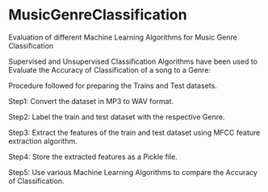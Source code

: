 # MusicGenreClassification
Evaluation of different Machine Learning Algorithms for Music Genre Classification



Supervised and Unsupervised Classification Algorithms have been used to Evaluate the Accuracy of Classification of a song to a Genre:

Procedure followed for preparing the Trains and Test datasets.

Step1: Convert the dataset in MP3 to WAV format.

Step2: Label the train and test dataset with the respective Genre.

Step3: Extract the features of the train and test dataset using MFCC feature extraction algorithm.

Step4: Store the extracted features as a Pickle file.

Step5: Use various Machine Learning Algorithms to compare the Accuracy of Classification.
